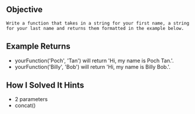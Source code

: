 ## Objective

    Write a function that takes in a string for your first name, a string for your last name and returns them formatted in the example below.

## Example Returns

- yourFunction('Poch', 'Tan') will return 'Hi, my name is Poch Tan.'.
- yourFunction('Billy', 'Bob') will return 'Hi, my name is Billy Bob.'.

## How I Solved It Hints

- 2 parameters
- concat()
